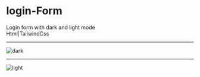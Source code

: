 # login-Form
Login form with dark and light mode <br>
Html|TailwindCss <hr>
![dark](https://user-images.githubusercontent.com/109592155/180605349-2e1fb3f8-d096-4c68-96f3-1e5fea447849.png) <hr>
![light](https://user-images.githubusercontent.com/109592155/180605351-662a7cc5-e04d-4717-9531-329718c4cf11.png)
 
